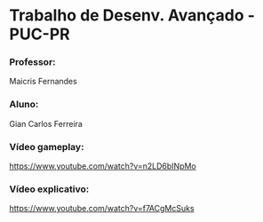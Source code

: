 # Trabalho de Desenv. Avançado - PUC-PR

### Professor:
Maicris Fernandes

### Aluno:
Gian Carlos Ferreira

### Vídeo gameplay: 
https://www.youtube.com/watch?v=n2LD6bINpMo

### Vídeo explicativo: 
https://www.youtube.com/watch?v=f7ACgMcSuks
